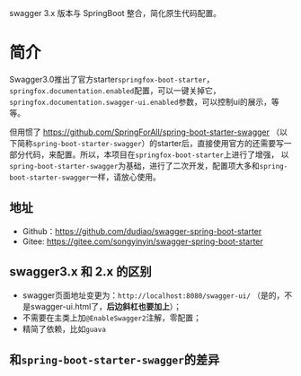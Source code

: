swagger 3.x 版本与 SpringBoot 整合，简化原生代码配置。

# 简介
Swagger3.0推出了官方starter`springfox-boot-starter`，`springfox.documentation.enabled`配置，可以一键关掉它，
`springfox.documentation.swagger-ui.enabled`参数，可以控制ui的展示，等等。

但用惯了 https://github.com/SpringForAll/spring-boot-starter-swagger （以下简称`spring-boot-starter-swagger`）的starter后，直接使用官方的还需要写一部分代码，来配置。所以，本项目在`springfox-boot-starter`上进行了增强，
以`spring-boot-starter-swagger`为基础，进行了二次开发，配置项大多和`spring-boot-starter-swagger`一样，请放心使用。

## 地址
- Github：https://github.com/dudiao/swagger-spring-boot-starter
- Gitee: https://gitee.com/songyinyin/swagger-spring-boot-starter

## swagger3.x 和 2.x 的区别
- swagger页面地址变更为：`http://localhost:8080/swagger-ui/` （是的，不是swagger-ui.html了，**后边斜杠也要加上**）；
- 不需要在主类上加`@EnableSwagger2`注解，零配置；
- 精简了依赖，比如`guava`

## 和`spring-boot-starter-swagger`的差异
